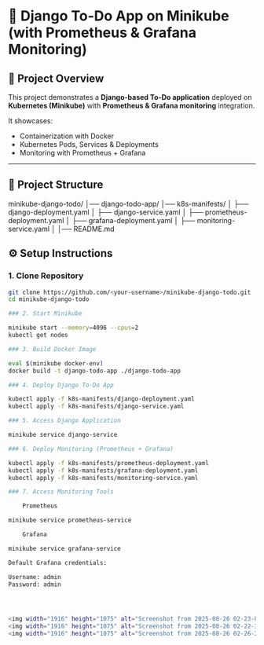 # 📝 Django To-Do App on Minikube (with Prometheus & Grafana Monitoring)

## 📌 Project Overview
This project demonstrates a **Django-based To-Do application** deployed on **Kubernetes (Minikube)** with **Prometheus & Grafana monitoring** integration.

It showcases:
- Containerization with Docker  
- Kubernetes Pods, Services & Deployments  
- Monitoring with Prometheus + Grafana  

---

## 📂 Project Structure
minikube-django-todo/
│── django-todo-app/
│── k8s-manifests/
│ ├── django-deployment.yaml
│ ├── django-service.yaml
│ ├── prometheus-deployment.yaml
│ ├── grafana-deployment.yaml
│ ├── monitoring-service.yaml
│
│── README.md

## ⚙️ Setup Instructions

### 1. Clone Repository
```bash
git clone https://github.com/<your-username>/minikube-django-todo.git
cd minikube-django-todo

### 2. Start Minikube

minikube start --memory=4096 --cpus=2
kubectl get nodes

### 3. Build Docker Image

eval $(minikube docker-env)
docker build -t django-todo-app ./django-todo-app

### 4. Deploy Django To-Do App

kubectl apply -f k8s-manifests/django-deployment.yaml
kubectl apply -f k8s-manifests/django-service.yaml

### 5. Access Django Application

minikube service django-service

### 6. Deploy Monitoring (Prometheus + Grafana)

kubectl apply -f k8s-manifests/prometheus-deployment.yaml
kubectl apply -f k8s-manifests/grafana-deployment.yaml
kubectl apply -f k8s-manifests/monitoring-service.yaml

### 7. Access Monitoring Tools

    Prometheus

minikube service prometheus-service

    Grafana

minikube service grafana-service

Default Grafana credentials:

Username: admin
Password: admin




<img width="1916" height="1075" alt="Screenshot from 2025-08-26 02-23-01" src="https://github.com/user-attachments/assets/2770b3f2-0a6c-49b6-b720-2ea57ff3fe7a" />
<img width="1916" height="1075" alt="Screenshot from 2025-08-26 02-22-38" src="https://github.com/user-attachments/assets/2e34d0d5-e725-4a7c-a43f-23c2a85f70fd" />
<img width="1916" height="1075" alt="Screenshot from 2025-08-26 02-26-22" src="https://github.com/user-attachments/assets/b8978501-900f-4ae7-bc54-e08bb51e8b2b" />

